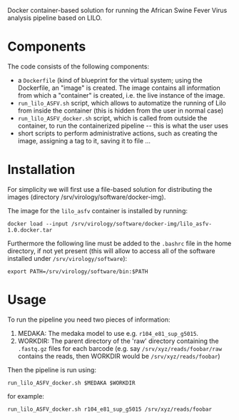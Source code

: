 Docker container-based solution for running the African Swine Fever Virus
analysis pipeline based on LILO.

# Components

The code consists of the following components:
- a ``Dockerfile`` (kind of blueprint for the virtual system; using the
  Dockerfile, an "image" is created. The image contains all information from
  which a "container" is created, i.e. the live instance of the image.
- ``run_lilo_ASFV.sh`` script, which allows to automatize the running of Lilo
  from inside the container (this is hidden from the user in normal case)
- ``run_lilo_ASFV_docker.sh`` script, which is called from outside the
  container, to run the containerized pipeline -- this is what the user uses
- short scripts to perform administrative actions, such as creating the image,
  assigning a tag to it, saving it to file ...

# Installation

For simplicity we will first use a file-based solution for distributing the
images (directory /srv/virology/software/docker-img).

The image for the ``lilo_asfv`` container is installed by running:
```
docker load --input /srv/virology/software/docker-img/lilo_asfv-1.0.docker.tar
```

Furthermore the following line must be added to the ``.bashrc`` file in the
home directory, if not yet present (this will allow to access all of the
software installed under ``/srv/virology/software``):
```
export PATH=/srv/virology/software/bin:$PATH
```

# Usage

To run the pipeline you need two pieces of information:
1. MEDAKA: The medaka model to use e.g. ``r104_e81_sup_g5015``.
2. WORKDIR: The parent directory of the 'raw' directory containing
   the ``.fastq.gz`` files for each barcode (e.g. say ``/srv/xyz/reads/foobar/raw``
   contains the reads, then WORKDIR would be ``/srv/xyz/reads/foobar``)

Then the pipeline is run using:
```
run_lilo_ASFV_docker.sh $MEDAKA $WORKDIR
```
for example:
```
run_lilo_ASFV_docker.sh r104_e81_sup_g5015 /srv/xyz/reads/foobar
```
